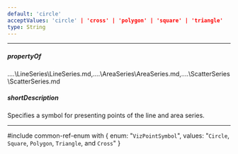 ```yaml
---
default: 'circle'
acceptValues: 'circle' | 'cross' | 'polygon' | 'square' | 'triangle'
type: String
---
```

---
##### propertyOf
..\..\LineSeries\LineSeries.md,..\..\AreaSeries\AreaSeries.md,..\..\ScatterSeries\ScatterSeries.md

##### shortDescription
Specifies a symbol for presenting points of the line and area series.

---
#include common-ref-enum with {
    enum: "`VizPointSymbol`",
    values: "`Circle`, `Square`, `Polygon`, `Triangle`, and `Cross`"
}